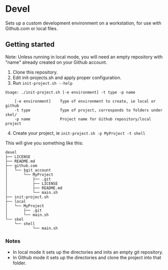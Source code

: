 Devel
======

Sets up a custom development environment on a workstation, for use with Github.com or local files. 

## Getting started

Note: Unless running in local mode, you will need an empty repository with "name" already created on your Github account.

1. Clone this repository.
2. Edit init-projects.sh and apply proper configuration.
3. Run `init-project.sh --help`
```
Usage: ./init-project.sh [-e environment] -t type -p name

    [-e environment]    Type of environment to create, ie local or github
    -t type             Type of project, corresponds to folders under skel/
    -p name             Project name for Github repository/local project
```
4. Create your project, ie `init-project.sh -p MyProject -t shell`

This will give you something like this:

```
devel
├── LICENSE
├── README.md
├── github.com
│   └── $git_account
│       └── MyProject
│           ├── .git
│           ├── LICENSE
│           ├── README.md
│           └── main.sh
├── init-project.sh
├── local
│   └── MyProject
│       ├── .git
│       └── main.sh
└── skel
    └── shell
            └── main.sh
```

### Notes
* In local mode it sets up the directories and inits an empty git repository.
* In Github mode it sets up the directories and clone the project into that folder.
